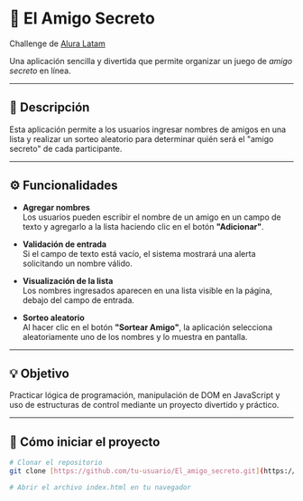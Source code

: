 # 🎁 El Amigo Secreto

Challenge de [Alura Latam](https://app.aluracursos.com/formacion-programacion-primeros-pasos-grupo9-one)

Una aplicación sencilla y divertida que permite organizar un juego de *amigo secreto* en línea.

---

## 📌 Descripción

Esta aplicación permite a los usuarios ingresar nombres de amigos en una lista y realizar un sorteo aleatorio para determinar quién será el "amigo secreto" de cada participante.

---

## ⚙️ Funcionalidades

- **Agregar nombres**  
  Los usuarios pueden escribir el nombre de un amigo en un campo de texto y agregarlo a la lista haciendo clic en el botón **"Adicionar"**.

- **Validación de entrada**  
  Si el campo de texto está vacío, el sistema mostrará una alerta solicitando un nombre válido.

- **Visualización de la lista**  
  Los nombres ingresados aparecen en una lista visible en la página, debajo del campo de entrada.

- **Sorteo aleatorio**  
  Al hacer clic en el botón **"Sortear Amigo"**, la aplicación selecciona aleatoriamente uno de los nombres y lo muestra en pantalla.

---

## 💡 Objetivo

Practicar lógica de programación, manipulación de DOM en JavaScript y uso de estructuras de control mediante un proyecto divertido y práctico.

---

## 🚀 Cómo iniciar el proyecto

```bash
# Clonar el repositorio
git clone [https://github.com/tu-usuario/El_amigo_secreto.git](https://github.com/DiegoLizarraga/El_amigo_secreto.git)

# Abrir el archivo index.html en tu navegador
